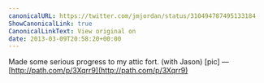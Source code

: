 ```yaml
---
canonicalURL: https://twitter.com/jmjordan/status/310494787495133184
ShowCanonicalLink: true
CanonicalLinkText: View original on
date: 2013-03-09T20:58:20+00:00
---
```

Made some serious progress to my attic fort. (with Jason) [pic] — [http://path.com/p/3Xqrr9](http://path.com/p/3Xqrr9)